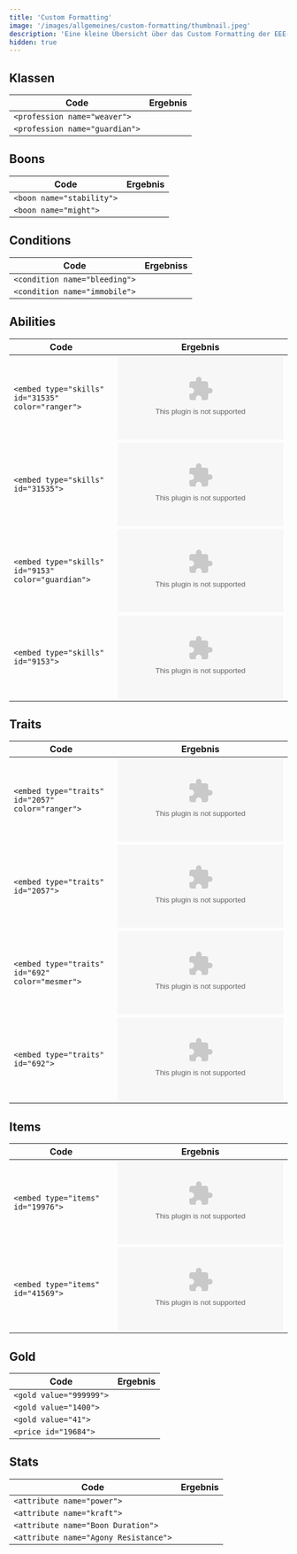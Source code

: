 ```yaml
---
title: 'Custom Formatting'
image: '/images/allgemeines/custom-formatting/thumbnail.jpeg'
description: 'Eine kleine Übersicht über das Custom Formatting der EEE-Website'
hidden: true
---
```


## Klassen

| Code                           | Ergebnis                     |
|--------------------------------|------------------------------|
| `<profession name="weaver">`   | <profession name="weaver">   |
| `<profession name="guardian">` | <profession name="guardian"> |

## Boons
  
| Code                      | Ergebnis                |
|---------------------------|-------------------------|
| `<boon name="stability">` | <boon name="stability"> |
| `<boon name="might">`     | <boon name="might">     |
  
## Conditions
  
| Code                          | Ergebniss                   |
|-------------------------------|-----------------------------|
| `<condition name="bleeding">` | <condition name="bleeding"> |
| `<condition name="immobile">` | <condition name="immobile"> |
 
## Abilities
  
| Code                                               | Ergebnis                                         |
|----------------------------------------------------|--------------------------------------------------|
| `<embed type="skills" id="31535" color="ranger">`  | <embed type="skills" id="31535" color="ranger">  |
| `<embed type="skills" id="31535">`                 | <embed type="skills" id="31535">                 |
| `<embed type="skills" id="9153" color="guardian">` | <embed type="skills" id="9153" color="guardian"> |
| `<embed type="skills" id="9153">`                  | <embed type="skills" id="9153">                  |

## Traits
  
| Code                                             | Ergebnis                                       |
|--------------------------------------------------|------------------------------------------------|
| `<embed type="traits" id="2057" color="ranger">` | <embed type="traits" id="2057" color="ranger"> |
| `<embed type="traits" id="2057">`                | <embed type="traits" id="2057">                |
| `<embed type="traits" id="692" color="mesmer">`  | <embed type="traits" id="692" color="mesmer">  |
| `<embed type="traits" id="692">`                 | <embed type="traits" id="692">                 |
  
## Items
  
| Code                              | Ergebnis                        |
|-----------------------------------|---------------------------------|
| `<embed type="items" id="19976">` | <embed type="items" id="19976"> |
| `<embed type="items" id="41569">` | <embed type="items" id="41569"> |

## Gold

| Code                    | Ergebnis              |
|-------------------------|-----------------------|
| `<gold value="999999">` | <gold value="999999"> |
| `<gold value="1400">`   | <gold value="1400">   |
| `<gold value="41">`     | <gold value="41">     |
| `<price id="19684">`    | <price id="19684">    |

## Stats

| Code                                  | Ergebnis                            |
|---------------------------------------|-------------------------------------|
| `<attribute name="power">`            | <attribute name="power">            |
| `<attribute name="kraft">`            | <attribute name="kraft">            |
| `<attribute name="Boon Duration">`    | <attribute name="Boon Duration">    |
| `<attribute name="Agony Resistance">` | <attribute name="Agony Resistance"> |